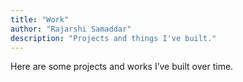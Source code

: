 ```yaml
---
title: "Work"
author: "Rajarshi Samaddar"
description: "Projects and things I've built."
---
```


Here are some projects and works I’ve built over time.
